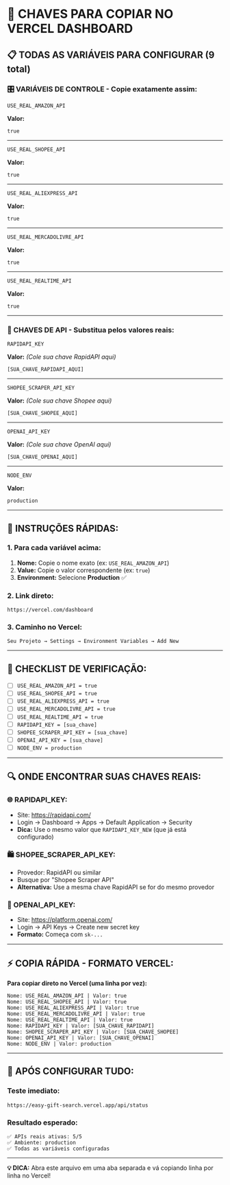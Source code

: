 # 🔑 CHAVES PARA COPIAR NO VERCEL DASHBOARD

## 📋 **TODAS AS VARIÁVEIS PARA CONFIGURAR (9 total)**

### **🎛️ VARIÁVEIS DE CONTROLE - Copie exatamente assim:**

```
USE_REAL_AMAZON_API
```
**Valor:**
```
true
```

---

```
USE_REAL_SHOPEE_API
```
**Valor:**
```
true
```

---

```
USE_REAL_ALIEXPRESS_API
```
**Valor:**
```
true
```

---

```
USE_REAL_MERCADOLIVRE_API
```
**Valor:**
```
true
```

---

```
USE_REAL_REALTIME_API
```
**Valor:**
```
true
```

---

### **🔑 CHAVES DE API - Substitua pelos valores reais:**

```
RAPIDAPI_KEY
```
**Valor:** *(Cole sua chave RapidAPI aqui)*
```
[SUA_CHAVE_RAPIDAPI_AQUI]
```

---

```
SHOPEE_SCRAPER_API_KEY
```
**Valor:** *(Cole sua chave Shopee aqui)*
```
[SUA_CHAVE_SHOPEE_AQUI]
```

---

```
OPENAI_API_KEY
```
**Valor:** *(Cole sua chave OpenAI aqui)*
```
[SUA_CHAVE_OPENAI_AQUI]
```

---

```
NODE_ENV
```
**Valor:**
```
production
```

---

## 🚀 **INSTRUÇÕES RÁPIDAS:**

### **1. Para cada variável acima:**
1. **Nome:** Copie o nome exato (ex: `USE_REAL_AMAZON_API`)
2. **Value:** Copie o valor correspondente (ex: `true`)
3. **Environment:** Selecione **Production** ✅

### **2. Link direto:**
```
https://vercel.com/dashboard
```

### **3. Caminho no Vercel:**
```
Seu Projeto → Settings → Environment Variables → Add New
```

---

## 📝 **CHECKLIST DE VERIFICAÇÃO:**

- [ ] `USE_REAL_AMAZON_API = true`
- [ ] `USE_REAL_SHOPEE_API = true`
- [ ] `USE_REAL_ALIEXPRESS_API = true`
- [ ] `USE_REAL_MERCADOLIVRE_API = true`
- [ ] `USE_REAL_REALTIME_API = true`
- [ ] `RAPIDAPI_KEY = [sua_chave]`
- [ ] `SHOPEE_SCRAPER_API_KEY = [sua_chave]`
- [ ] `OPENAI_API_KEY = [sua_chave]`
- [ ] `NODE_ENV = production`

---

## 🔍 **ONDE ENCONTRAR SUAS CHAVES REAIS:**

### **🌐 RAPIDAPI_KEY:**
- Site: https://rapidapi.com/
- Login → Dashboard → Apps → Default Application → Security
- **Dica:** Use o mesmo valor que `RAPIDAPI_KEY_NEW` (que já está configurado)

### **🛍️ SHOPEE_SCRAPER_API_KEY:**
- Provedor: RapidAPI ou similar
- Busque por "Shopee Scraper API"
- **Alternativa:** Use a mesma chave RapidAPI se for do mesmo provedor

### **🤖 OPENAI_API_KEY:**
- Site: https://platform.openai.com/
- Login → API Keys → Create new secret key
- **Formato:** Começa com `sk-...`

---

## ⚡ **COPIA RÁPIDA - FORMATO VERCEL:**

**Para copiar direto no Vercel (uma linha por vez):**

```
Nome: USE_REAL_AMAZON_API | Valor: true
Nome: USE_REAL_SHOPEE_API | Valor: true
Nome: USE_REAL_ALIEXPRESS_API | Valor: true
Nome: USE_REAL_MERCADOLIVRE_API | Valor: true
Nome: USE_REAL_REALTIME_API | Valor: true
Nome: RAPIDAPI_KEY | Valor: [SUA_CHAVE_RAPIDAPI]
Nome: SHOPEE_SCRAPER_API_KEY | Valor: [SUA_CHAVE_SHOPEE]
Nome: OPENAI_API_KEY | Valor: [SUA_CHAVE_OPENAI]
Nome: NODE_ENV | Valor: production
```

---

## 🎯 **APÓS CONFIGURAR TUDO:**

### **Teste imediato:**
```
https://easy-gift-search.vercel.app/api/status
```

### **Resultado esperado:**
```
✅ APIs reais ativas: 5/5
✅ Ambiente: production
✅ Todas as variáveis configuradas
```

---

**💡 DICA:** Abra este arquivo em uma aba separada e vá copiando linha por linha no Vercel!

